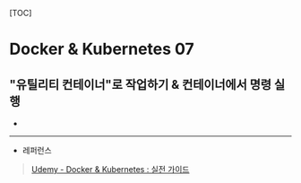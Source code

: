 [TOC]

# Docker & Kubernetes 07

## "유틸리티 컨테이너"로 작업하기 & 컨테이너에서 명령 실행

- 

---

- 레퍼런스

> [Udemy - Docker & Kubernetes : 실전 가이드](https://www.udemy.com/course/docker-kubernetes-2022/)
